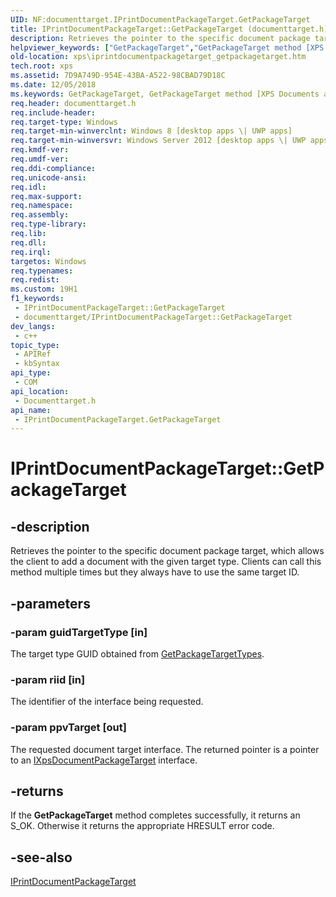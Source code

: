 ```yaml
---
UID: NF:documenttarget.IPrintDocumentPackageTarget.GetPackageTarget
title: IPrintDocumentPackageTarget::GetPackageTarget (documenttarget.h)
description: Retrieves the pointer to the specific document package target, which allows the client to add a document with the given target type. Clients can call this method multiple times but they always have to use the same target ID.
helpviewer_keywords: ["GetPackageTarget","GetPackageTarget method [XPS Documents and Packaging]","GetPackageTarget method [XPS Documents and Packaging]","IPrintDocumentPackageTarget interface","IPrintDocumentPackageTarget interface [XPS Documents and Packaging]","GetPackageTarget method","IPrintDocumentPackageTarget.GetPackageTarget","IPrintDocumentPackageTarget::GetPackageTarget","documenttarget/IPrintDocumentPackageTarget::GetPackageTarget","xps.iprintdocumentpackagetarget_getpackagetarget"]
old-location: xps\iprintdocumentpackagetarget_getpackagetarget.htm
tech.root: xps
ms.assetid: 7D9A749D-954E-43BA-A522-98CBAD79D18C
ms.date: 12/05/2018
ms.keywords: GetPackageTarget, GetPackageTarget method [XPS Documents and Packaging], GetPackageTarget method [XPS Documents and Packaging],IPrintDocumentPackageTarget interface, IPrintDocumentPackageTarget interface [XPS Documents and Packaging],GetPackageTarget method, IPrintDocumentPackageTarget.GetPackageTarget, IPrintDocumentPackageTarget::GetPackageTarget, documenttarget/IPrintDocumentPackageTarget::GetPackageTarget, xps.iprintdocumentpackagetarget_getpackagetarget
req.header: documenttarget.h
req.include-header: 
req.target-type: Windows
req.target-min-winverclnt: Windows 8 [desktop apps \| UWP apps]
req.target-min-winversvr: Windows Server 2012 [desktop apps \| UWP apps]
req.kmdf-ver: 
req.umdf-ver: 
req.ddi-compliance: 
req.unicode-ansi: 
req.idl: 
req.max-support: 
req.namespace: 
req.assembly: 
req.type-library: 
req.lib: 
req.dll: 
req.irql: 
targetos: Windows
req.typenames: 
req.redist: 
ms.custom: 19H1
f1_keywords:
 - IPrintDocumentPackageTarget::GetPackageTarget
 - documenttarget/IPrintDocumentPackageTarget::GetPackageTarget
dev_langs:
 - c++
topic_type:
 - APIRef
 - kbSyntax
api_type:
 - COM
api_location:
 - Documenttarget.h
api_name:
 - IPrintDocumentPackageTarget.GetPackageTarget
---
```


# IPrintDocumentPackageTarget::GetPackageTarget


## -description

Retrieves the pointer to the specific document package target, which allows the client to add a document with the given target type. Clients can call this method multiple times but they always have to use  the same target ID.

## -parameters

### -param guidTargetType [in]

The target type GUID obtained from <a href="https://docs.microsoft.com/windows/desktop/api/documenttarget/nf-documenttarget-iprintdocumentpackagetarget-getpackagetargettypes">GetPackageTargetTypes</a>.

### -param riid [in]

The identifier of the interface being requested.

### -param ppvTarget [out]

The requested document target interface. The returned pointer is a pointer to an <a href="https://docs.microsoft.com/windows/desktop/api/xpsobjectmodel_1/nn-xpsobjectmodel_1-ixpsdocumentpackagetarget">IXpsDocumentPackageTarget</a> interface.

## -returns

If the <b>GetPackageTarget</b> method completes successfully, it returns an S_OK. Otherwise it returns the appropriate HRESULT error code.

## -see-also

<a href="https://docs.microsoft.com/windows/desktop/api/documenttarget/nn-documenttarget-iprintdocumentpackagetarget">IPrintDocumentPackageTarget</a>

